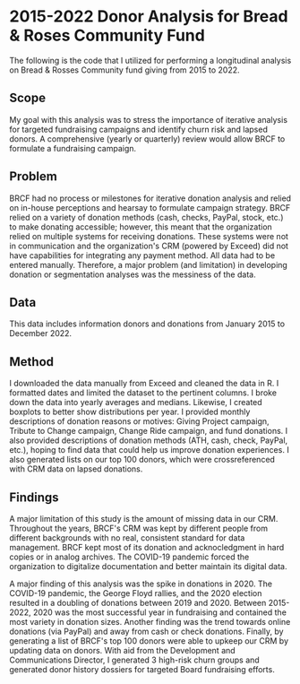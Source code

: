 # 2015-2022 Donor Analysis for Bread & Roses Community Fund
The following is the code that I utilized for performing a longitudinal analysis on Bread & Rosses Community fund giving from 2015 to 2022. 
## Scope
My goal with this analysis was to stress the importance of iterative analysis for targeted fundraising campaigns and identify churn risk and lapsed donors. A comprehensive (yearly or quarterly) review would allow BRCF to formulate a fundraising campaign.
## Problem
BRCF had no process or milestones for iterative donation analysis and relied on in-house perceptions and hearsay to formulate campaign strategy. BRCF relied on a variety of donation methods (cash, checks, PayPal, stock, etc.) to make donating accessible; however, this meant that the organization relied on multiple systems for receiving donations. These systems were not in communication and the organization's CRM (powered by Exceed) did not have capabilities for integrating any payment method. All data had to be entered manually. Therefore, a major problem (and limitation) in developing donation or segmentation analyses was the messiness of the data. 
## Data
This data includes information donors and donations from January 2015 to December 2022. 
## Method
I downloaded the data manually from Exceed and cleaned the data in R. I formatted dates and limited the dataset to the pertinent columns. I broke down the data into yearly averages and medians. Likewise, I created boxplots to better show distributions per year. I provided monthly descriptions of donation reasons or motives: Giving Project campaign, Tribute to Change campaign, Change Ride campaign, and fund donations. I also provided descriptions of donation methods (ATH, cash, check, PayPal, etc.), hoping to find data that could help us improve donation experiences. I also generated lists on our top 100 donors, which were crossreferenced with CRM data on lapsed donations. 
## Findings
A major limitation of this study is the amount of missing data in our CRM. Throughout the years, BRCF's CRM was kept by different people from different backgrounds with no real, consistent standard for data management. BRCF kept most of its donation and acknocledgment in hard copies or in analog archives. The COVID-19 pandemic forced the organization to digitalize documentation and better maintain its digital data. 

A major finding of this analysis was the spike in donations in 2020. The COVID-19 pandemic, the George Floyd rallies, and the 2020 election resulted in a doubling of donations between 2019 and 2020. Between 2015-2022, 2020 was the most successful year in fundraising and contained the most variety in donation sizes. Another finding was the trend towards online donations (via PayPal) and away from cash or check donations. Finally, by generating a list of BRCF's top 100 donors were able to upkeep our CRM by updating data on donors. With aid from the Development and Communications Director, I generated 3 high-risk churn groups and generated donor history dossiers for targeted Board fundraising efforts. 
